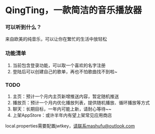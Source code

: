 # QingTing，一款简洁的音乐播放器

### 可以听到什么？

来自欧美的纯音乐，可以让你在繁忙的生活中放轻松

### 功能清单

1. 当前包含登录功能，可以取一个喜欢的名字注册
2. 登陆后可以创建自己的歌单，再也不怕歌曲找不到啦~

### TODO

1. 主页：预计一个月内主页新增推送内容，暂定随机推送
2. 播放页：预计一个月内优化播放列表，提供随机播放、循环播放等方式
3. 聊天：长期目标，一年内可能上新，请耐心等待~~
4. 上架AppStore：或许半年内有望上架常见应用商店


local.properties需要配置jwtkey，请联系mashufu@outlook.com
